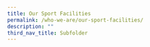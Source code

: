 ```yaml
---
title: Our Sport Facilities
permalink: /who-we-are/our-sport-facilities/
description: ""
third_nav_title: Subfolder
---
```




